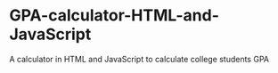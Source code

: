 # GPA-calculator-HTML-and-JavaScript
A calculator in HTML and JavaScript to calculate college students GPA
